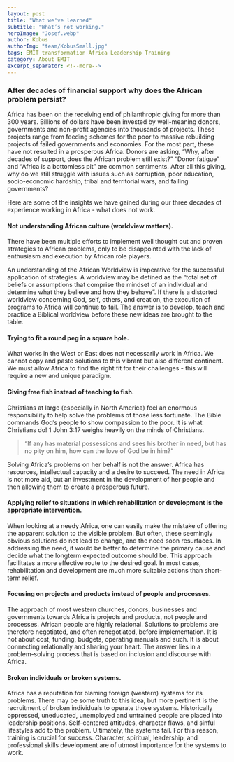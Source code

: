 ```yaml
---
layout: post
title: "What we've learned"
subtitle: "What’s not working."
heroImage: "Josef.webp"
author: Kobus
authorImg: "team/KobusSmall.jpg"
tags: EMIT transformation Africa Leadership Training
category: About EMIT
excerpt_separator: <!--more-->
---
```


### After decades of financial support why does the African problem persist?

Africa has been on the receiving end of philanthropic giving for more than 300 years. Billions of dollars have been invested by well-meaning donors, governments and non-profit agencies into thousands of projects. These projects range from feeding schemes for the poor to massive rebuilding projects of failed governments and economies. <!--more--> For the most part, these have not resulted in a prosperous Africa. Donors are asking, “Why, after decades of support, does the African problem still exist?” “Donor fatigue” and “Africa is a bottomless pit” are common sentiments. After all this giving, why do we still struggle with issues such as corruption, poor education, socio-economic hardship, tribal and territorial wars, and failing governments?

Here are some of the insights we have gained during our three decades of experience working in Africa - what does not work.

#### Not understanding African culture (worldview matters).
There have been multiple efforts to implement well thought out and proven strategies to African problems, only to be disappointed with the lack of enthusiasm and execution by African role players.

An understanding of the African Worldview is imperative for the successful application of strategies. A worldview may be defined as the “total set of beliefs or assumptions that comprise the mindset of an individual and determine what they believe and how they behave”. If there is a distorted worldview concerning God, self, others, and creation, the execution of programs to Africa will continue to fail. The answer is to develop, teach and practice a Biblical worldview before these new ideas are brought to the table.

#### Trying to fit a round peg in a square hole.
What works in the West or East does not necessarily work in Africa. We cannot copy and paste solutions to this vibrant but also different continent. We must allow Africa to find the right fit for their challenges - this will require a new and unique paradigm.

#### Giving free fish instead of teaching to fish.
Christians at large (especially in North America) feel an enormous responsibility to help solve the problems of those less fortunate. The Bible commands God’s people to show compassion to the poor. It is what Christians do! 1 John 3:17 weighs heavily on the minds of Christians.

> “If any has material possessions and sees his brother in need, but has no pity on him, how can the love of God be in him?”

Solving Africa’s problems on her behalf is not the answer. Africa has resources, intellectual capacity and a desire to succeed. The need in Africa is not more aid, but an investment in the development of her people and then allowing them to create a prosperous future.

#### Applying relief to situations in which rehabilitation or development is the appropriate intervention.
When looking at a needy Africa, one can easily make the mistake of offering the apparent solution to the visible problem. But often, these seemingly obvious solutions do not lead to change, and the need soon resurfaces. In addressing the need, it would be better to determine the primary cause and decide what the longterm expected outcome should be. This approach facilitates a more effective route to the desired goal. In most cases, rehabilitation and development are much more suitable actions than short-term relief.

#### Focusing on projects and products instead of people and processes.
The approach of most western churches, donors, businesses and governments towards Africa is projects and products, not people and processes. African people are highly relational. Solutions to problems are therefore negotiated, and often renegotiated, before implementation. It is not about cost, funding, budgets, operating manuals and such. It is about connecting relationally and sharing your heart. The answer lies in a problem-solving process that is based on inclusion and discourse with Africa.

#### Broken individuals or broken systems.
Africa has a reputation for blaming foreign (western) systems for its problems. There may be some truth to this idea, but more pertinent is the recruitment of broken individuals to operate those systems. Historically oppressed, uneducated, unemployed and untrained people are placed into leadership positions. Self-centered attitudes, character flaws, and sinful lifestyles add to the problem. Ultimately, the systems fail. For this reason, training is crucial for success. Character, spiritual, leadership, and professional skills development are of utmost importance for the systems to work.